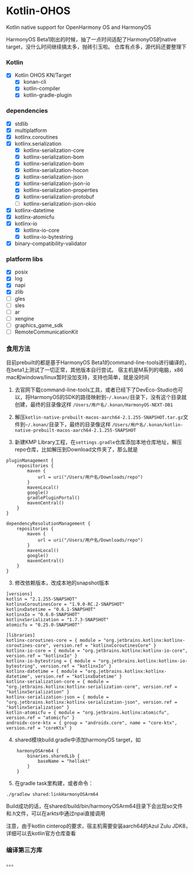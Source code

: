 # Kotlin-OHOS
Kotlin native support for OpenHarmony OS and HarmonyOS

HarmonyOS Beta1刚出的时候，抽了一点时间适配了HarmonyOS的native target，没什么时间继续搞太多，抛砖引玉啦。
仓库有点多，源代码还要整理下

### Kotlin
 - [x] Kotlin OHOS KN/Target
   - [x] konan-cli
   - [x] kotlin-compiler
   - [x] kotlin-gradle-plugin

### dependencies
 - [x] stdlib
 - [x] multiplatform
 - [x] kotlinx.coroutines
 - [x] kotlinx.serialization
   - [x] kotlinx-serialization-core
   - [x] kotlinx-serialization-bom
   - [x] kotlinx-serialization-bom
   - [x] kotlinx-serialization-hocon
   - [x] kotlinx-serialization-json
   - [x] kotlinx-serialization-json-io
   - [x] kotlinx-serialization-properties
   - [x] kotlinx-serialization-protobuf
   - [ ] kotlinx-serialization-json-okio
 - [x] kotlinx-datetime
 - [x] kotlinx-atomicfu
 - [x] kotlinx-io
   - [x] kotlinx-io-core
   - [x] kotlinx-io-bytestring
 - [x] binary-compatibility-validator

### platform libs
 - [x] posix
 - [x] log
 - [x] napi
 - [x] zlib
 - [ ] gles
 - [ ] sles
 - [ ] ar
 - [ ] xengine
 - [ ] graphics_game_sdk
 - [ ] RemoteCommunicationKit

### 食用方法
  目前prebuilt的都是基于HarmonyOS Beta1的command-line-tools进行编译的，在beta1上测试了一切正常，其他版本自行尝试。
  宿主机是M系列的电脑，x86 mac和windows/linux暂时没加支持，支持也简单，就是没时间

1. 去官网下载command-line-tools工具，或者已经下了DevEco-Studio也可以，将HarmonyOS的SDK的路径映射到`~/.konan/`目录下，没有这个目录就创建，最终的目录像这样
`/Users/用户名/.konan/HarmonyOS-NEXT-DB1`

2. 解压`kotlin-native-prebuilt-macos-aarch64-2.1.255-SNAPSHOT.tar.gz`文件到`~/.konan/`目录下，最终的目录像这样
`/Users/用户名/.konan/kotlin-native-prebuilt-macos-aarch64-2.1.255-SNAPSHOT`

4. 新建KMP Library工程，在`settings.gradle`仓库添加本地仓库地址，解压repo仓库，比如解压到Download文件夹了，那么就是

```
pluginManagement {
    repositories {
        maven {
            url = uri("/Users/用户名/Downloads/repo")
        }
        mavenLocal()
        google()
        gradlePluginPortal()
        mavenCentral()
    }
}

dependencyResolutionManagement {
    repositories {
        maven {
            url = uri("/Users/用户名/Downloads/repo")
        }
        mavenLocal()
        google()
        mavenCentral()
    }
}
```

3. 修改依赖版本，改成本地的snapshot版本
```
[versions]
kotlin = "2.1.255-SNAPSHOT"
kotlinxCoroutinesCore = "1.9.0-RC.2-SNAPSHOT"
kotlinxDatetime = "0.6.1-SNAPSHOT"
kotlinxIo = "0.6.0-SNAPSHOT"
kotlinxSerialization = "1.7.3-SNAPSHOT"
atomicfu = "0.25.0-SNAPSHOT"`

[libraries]
kotlinx-coroutines-core = { module = "org.jetbrains.kotlinx:kotlinx-coroutines-core", version.ref = "kotlinxCoroutinesCore" }
kotlinx-io-core = { module = "org.jetbrains.kotlinx:kotlinx-io-core", version.ref = "kotlinxIo" }
kotlinx-io-bytestring = { module = "org.jetbrains.kotlinx:kotlinx-io-bytestring", version.ref = "kotlinxIo" }
kotlinx-datetime = { module = "org.jetbrains.kotlinx:kotlinx-datetime", version.ref = "kotlinxDatetime" }
kotlinx-serialization-core = { module = "org.jetbrains.kotlinx:kotlinx-serialization-core", version.ref = "kotlinxSerialization" }
kotlinx-serialization-json = { module = "org.jetbrains.kotlinx:kotlinx-serialization-json", version.ref = "kotlinxSerialization" }
kotlin-atomicfu = { module = "org.jetbrains.kotlinx:atomicfu", version.ref = "atomicfu" }
androidx-core-ktx = { group = "androidx.core", name = "core-ktx", version.ref = "coreKtx" }
```

4. shared模块build.gradle中添加harmonyOS target，如
```
    harmonyOSArm64 {
        binaries.sharedLib {
            baseName = "hellokt"
        }
    }
```

5. 在gradle task里构建，或者命令：
```
./gradlew shared:linkHarmonyOSArm64
```
Build成功的话，在shared/build/bin/harmonyOSArm64目录下会出现so文件和.h文件，可以在arkts中通过npai直接调用

注意，由于kotlin cinterop的要求，宿主机需要安装aarch64的Azul Zulu JDK8，详细可以去kotlin官方仓库查看

### 编译第三方库
  。。。
